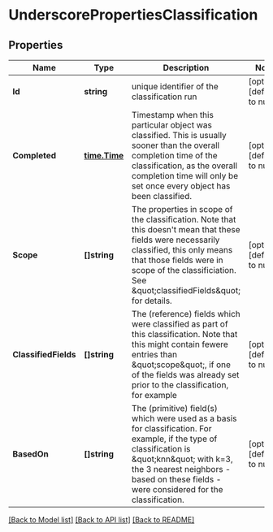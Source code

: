 # UnderscorePropertiesClassification

## Properties
Name | Type | Description | Notes
------------ | ------------- | ------------- | -------------
**Id** | **string** | unique identifier of the classification run | [optional] [default to null]
**Completed** | [**time.Time**](time.Time.md) | Timestamp when this particular object was classified. This is usually sooner than the overall completion time of the classification, as the overall completion time will only be set once every object has been classified. | [optional] [default to null]
**Scope** | **[]string** | The properties in scope of the classification. Note that this doesn&#39;t mean that these fields were necessarily classified, this only means that those fields were in scope of the classificiation. See \&quot;classifiedFields\&quot; for details. | [optional] [default to null]
**ClassifiedFields** | **[]string** | The (reference) fields which were classified as part of this classification. Note that this might contain fewere entries than \&quot;scope\&quot;, if one of the fields was already set prior to the classification, for example | [optional] [default to null]
**BasedOn** | **[]string** | The (primitive) field(s) which were used as a basis for classification. For example, if the type of classification is \&quot;knn\&quot; with k&#x3D;3, the 3 nearest neighbors - based on these fields - were considered for the classification. | [optional] [default to null]

[[Back to Model list]](../README.md#documentation-for-models) [[Back to API list]](../README.md#documentation-for-api-endpoints) [[Back to README]](../README.md)


